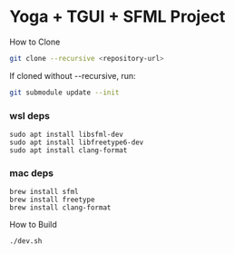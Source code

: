 # Yoga + TGUI + SFML Project

How to Clone

```bash
git clone --recursive <repository-url>
```

If cloned without --recursive, run:

```bash
git submodule update --init
```

### wsl deps

```
sudo apt install libsfml-dev
sudo apt install libfreetype6-dev
sudo apt install clang-format
```

### mac deps

```
brew install sfml
brew install freetype
brew install clang-format
```

How to Build

```bash
./dev.sh
```


